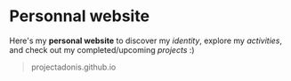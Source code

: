 # Personnal website

Here's my **personal website** to discover my *identity*, explore my *activities*, and check out my completed/upcoming *projects* :)

> projectadonis.github.io
